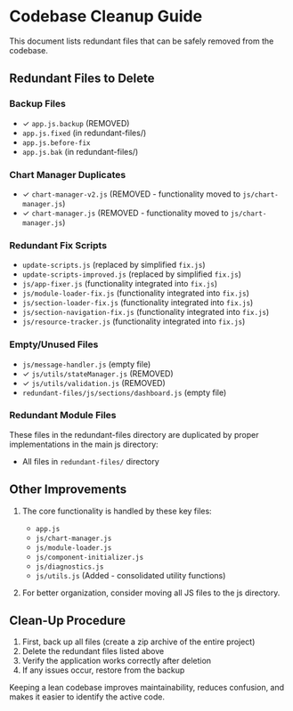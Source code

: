 # Codebase Cleanup Guide

This document lists redundant files that can be safely removed from the codebase.

## Redundant Files to Delete

### Backup Files
- ✓ `app.js.backup` (REMOVED)
- `app.js.fixed` (in redundant-files/)
- `app.js.before-fix`
- `app.js.bak` (in redundant-files/)

### Chart Manager Duplicates
- ✓ `chart-manager-v2.js` (REMOVED - functionality moved to `js/chart-manager.js`)
- ✓ `chart-manager.js` (REMOVED - functionality moved to `js/chart-manager.js`)

### Redundant Fix Scripts
- `update-scripts.js` (replaced by simplified `fix.js`)
- `update-scripts-improved.js` (replaced by simplified `fix.js`)
- `js/app-fixer.js` (functionality integrated into `fix.js`)
- `js/module-loader-fix.js` (functionality integrated into `fix.js`)
- `js/section-loader-fix.js` (functionality integrated into `fix.js`)
- `js/section-navigation-fix.js` (functionality integrated into `fix.js`)
- `js/resource-tracker.js` (functionality integrated into `fix.js`)

### Empty/Unused Files
- `js/message-handler.js` (empty file)
- ✓ `js/utils/stateManager.js` (REMOVED)
- ✓ `js/utils/validation.js` (REMOVED)
- `redundant-files/js/sections/dashboard.js` (empty file)

### Redundant Module Files
These files in the redundant-files directory are duplicated by proper implementations in the main js directory:
- All files in `redundant-files/` directory

## Other Improvements

1. The core functionality is handled by these key files:
   - `app.js`
   - `js/chart-manager.js`
   - `js/module-loader.js`
   - `js/component-initializer.js`
   - `js/diagnostics.js`
   - `js/utils.js` (Added - consolidated utility functions)

2. For better organization, consider moving all JS files to the js directory.

## Clean-Up Procedure

1. First, back up all files (create a zip archive of the entire project)
2. Delete the redundant files listed above
3. Verify the application works correctly after deletion
4. If any issues occur, restore from the backup

Keeping a lean codebase improves maintainability, reduces confusion, and makes it easier to identify the active code.